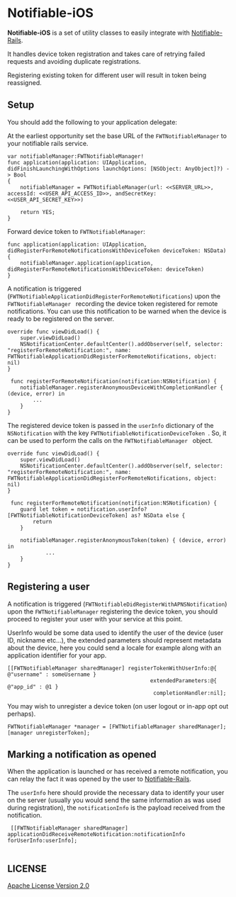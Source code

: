 # Notifiable-iOS

<b>Notifiable-iOS</b> is a set of utility classes to easily integrate with
<a href="https://github.com/FutureWorkshops/Notifiable-Rails">Notifiable-Rails</a>.

It handles device token registration and takes care of retrying failed requests and avoiding duplicate registrations.

Registering existing token for different user will result in token being reassigned.

## Setup

You should add the following to your application delegate:

At the earliest opportunity set the base URL of the `FWTNotifiableManager` to your notifiable rails service.

```
var notifiableManager:FWTNotifiableManager!
func application(application: UIApplication, didFinishLaunchingWithOptions launchOptions: [NSObject: AnyObject]?) -> Bool
{
	notifiableManager = FWTNotifiableManager(url: <<SERVER_URL>>, accessId: <<USER_API_ACCESS_ID>>, andSecretKey: <<USER_API_SECRET_KEY>>)

	return YES;
}
```

Forward device token to `FWTNotifiableManager`:

```
func application(application: UIApplication, didRegisterForRemoteNotificationsWithDeviceToken deviceToken: NSData) 
{
	notifiableManager.application(application, didRegisterForRemoteNotificationsWithDeviceToken: deviceToken)
}
```

A notification is triggered (`FWTNotifiableApplicationDidRegisterForRemoteNotifications`) upon the `FWTNotifiableManager ` recording the device token registered for remote notifications. You can use this notification to be warned when the device is ready to be registered on the server.

```
override func viewDidLoad() {
	super.viewDidLoad()
	NSNotificationCenter.defaultCenter().addObserver(self, selector: "registerForRemoteNotification:", name: FWTNotifiableApplicationDidRegisterForRemoteNotifications, object: nil)
}
 
 func registerForRemoteNotification(notification:NSNotification) {
	notifiableManager.registerAnonymousDeviceWithCompletionHandler { (device, error) in
		...
	}
}
```

The registered device token is passed in the `userInfo` dictionary of the `NSNotification` with the key `FWTNotifiableNotificationDeviceToken `. So, it can be used to perform the calls on the `FWTNotifiableManager ` object.

```
override func viewDidLoad() {
	super.viewDidLoad()
	NSNotificationCenter.defaultCenter().addObserver(self, selector: "registerForRemoteNotification:", name: FWTNotifiableApplicationDidRegisterForRemoteNotifications, object: nil)
}
 
 func registerForRemoteNotification(notification:NSNotification) {
	guard let token = notification.userInfo?[FWTNotifiableNotificationDeviceToken] as? NSData else {
		return
	}
	
	notifiableManager.registerAnonymousToken(token) { (device, error) in
        	...
	}
}
```

## Registering a user

A notification is triggered (`FWTNotifiableDidRegisterWithAPNSNotification`) upon the `FWTNotifiableManager` registering the device token, you should proceed to register your user with your service at this point.

UserInfo would be some data used to identify the user of the device (user ID, nickname etc...), the extended parameters should represent metadata about the device, here you could send a locale for example along with an application identifier for your app.

```
[[FWTNotifiableManager sharedManager] registerTokenWithUserInfo:@{ @"username" : someUsername } 
											 extendedParameters:@{ @"app_id" : @1 }
											  completionHandler:nil];

```

You may wish to unregister a device token (on user logout or in-app opt out perhaps).

```
FWTNotifiableManager *manager = [FWTNotifiableManager sharedManager];
[manager unregisterToken];
```

## Marking a notification as opened
When the application is launched or has received a remote notification, you can relay the fact it was opened by the user to <a href="https://github.com/FutureWorkshops/Notifiable-Rails">Notifiable-Rails</a>.

The `userInfo` here should provide the necessary data to identify your user on the server (usually you would send the same information as was used during registration), the `notificationInfo` is the payload received from the notification.

```       
 [[FWTNotifiableManager sharedManager] applicationDidReceiveRemoteNotification:notificationInfo forUserInfo:userInfo];
 
```


## LICENSE

[Apache License Version 2.0](LICENSE)